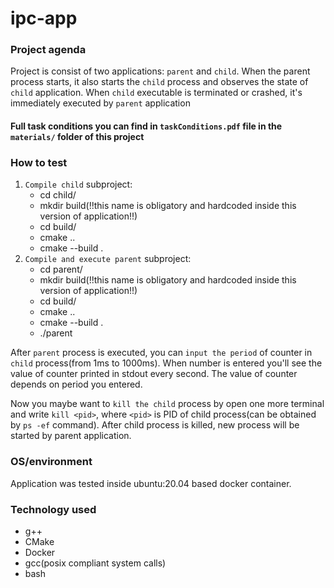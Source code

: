 # ipc-app

### Project agenda
Project is consist of two applications: `parent` and `child`. When the parent process
starts, it also starts the `child` process and observes the state of `child` application.
When `child` executable is terminated or crashed, it's immediately executed by `parent` application 

#### Full task conditions you can find in `taskConditions.pdf` file in the `materials/` folder of this project

### How to test
1. `Compile child` subproject:
   - cd child/
   - mkdir build(!!this name is obligatory and hardcoded inside this version of application!!)
   - cd build/
   - cmake ..
   - cmake --build .
2. `Compile and execute parent` subproject:
    - cd parent/
    - mkdir build(!!this name is obligatory and hardcoded inside this version of application!!)
    - cd build/
    - cmake ..
    - cmake --build .
    - ./parent

After `parent` process is executed, you can `input the period` of counter in `child` process(from 1ms to 1000ms). 
When number is entered you'll see the value of counter printed in stdout every second. The value of counter depends on period you entered.

Now you maybe want to `kill the child` process by open one more terminal and write `kill <pid>`, where `<pid>` is PID of child process(can be obtained by `ps -ef` command).
After child process is killed, new process will be started by parent application.

### OS/environment
Application was tested inside ubuntu:20.04 based docker container.

### Technology used
- g++
- CMake
- Docker
- gcc(posix compliant system calls)
- bash
    

